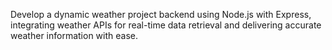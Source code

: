Develop a dynamic weather project backend using Node.js with Express, integrating weather APIs for real-time data retrieval and delivering accurate weather information with ease.
